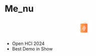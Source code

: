 # Me_nu

<div align="center">
  <img src="images/Icon.png" alt="Alt text" width="50"/>
</div>

- Open HCI 2024
- Best Demo in Show
